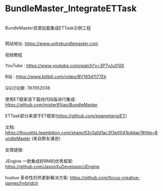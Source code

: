 # BundleMaster_IntegrateETTask
<br/>BundleMaster资源加载集成ETTask示例工程</br>

<br/>网站地址: https://www.unitybundlemaster.com</br>
<br/>视频教程</br>
<br/>YouTube : https://www.youtube.com/watch?v=3P7yJu01j0I</br>
<br/>B站 : https://www.bilibili.com/video/BV19341177Ek</br>
<br/>QQ讨论群: 787652036</br>
<br/>使用ET框架请下载纯代码版进行集成: https://github.com/mister91jiao/BundleMaster</br>
<br/>ETTask部分来源于ET框架(https://github.com/egametang/ET)</br>
<br/>文档: https://thoughts.teambition.com/share/62c5a1d1ac3f3e0041bddae7#title=BundleMaster (来自群友谦逊)</br>
<br/>友情链接: </br>
<br/>JEngine 一款集成好BM的优秀框架: https://github.com/JasonXuDeveloper/JEngine</br>
<br/>huatuo 革命性的热更新解决方案: https://github.com/focus-creative-games/hybridclr</br>
